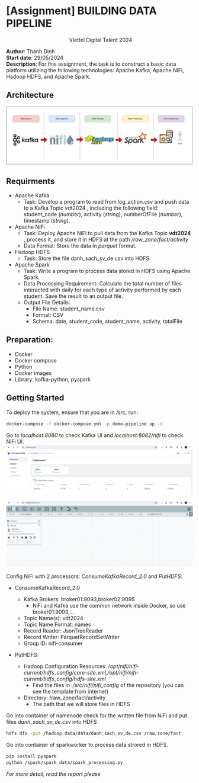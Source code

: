 # [Assignment] BUILDING DATA PIPELINE
<div style="margin-left: 170px;">Viettel Digital Talent 2024</div>



  
**Author**: Thanh Dinh  
**Start date**: 29/05/2024  
**Description**: For this assignment, the task is to construct a basic data platform utilizing the following technologies: Apache Kafka, Apache NiFi, Hadoop HDFS, and Apache Spark.


## Architecture
![Data pipeline Architecture](./img/pipeline_arch.png)

## Requirments
- Apache Kafka
    - Task: Develop a program to read from log_action.csv and push data to a Kafka Topic
vdt2024 , including the following field: student_code (*number*), activity (*string*), numberOfFile (*number*), timestamp (*string*).
- Apache NiFi
    - Task: Deploy Apache NiFi to pull data from the Kafka Topic **vdt2024** , process it, and
store it in HDFS at the path */raw_zone/fact/activity*
    - Data Format: Store the data in *parquet* format.
- Hadoop HDFS
    - Task: Store the file danh_sach_sv_de.csv into HDFS.
- Apache Spark
    - Task: Write a program to process data stored in HDFS using Apache Spark.
    - Data Processing Requirement: Calculate the total number of files interacted with daily for each type of activity performed by each student. Save the result to an output file.
    - Output File Details:
        - File Name: student_name.csv
        - Format: CSV
        - Schema: date, student_code, student_name, activity, totalFile

## Preparation:
- Docker
- Docker compose
- Python
- Docker images
- Library: kafka-python, pyspark


## Getting Started

To deploy the system, ensure that you are in */src*, run:
```bash
docker-compose -f docker-compose.yml -p demo-pipeline up -d
```

Go to *localhost:8080* to check Kafka UI and *localhost:8082/nifi* to check NiFi UI.
![Kafka UI](./img/kafkaui-check.png)

![NiFin UI](./img/nifi-ui.png)

Config NiFi with 2 processors: *ConsumeKafkaRecord_2.0* and *PutHDFS*:
- ConsumeKafkaRecord_2.0
    - Kafka Brokers: broker01:9093,broker02:9095
        - NiFi and Kafka use the common network inside Docker, so use broker01:9093,...
    - Topic Name(s): vdt2024
    - Topic Name Format: names
    - Record Reader: JsonTreeReader
    - Record Writer: ParquetRecordSetWriter
    - Group ID: nifi-consumer

- PutHDFS:
    - Hadoop Configuration Resources: */opt/nifi/nifi-current/hdfs_config/core-site.xml,/opt/nifi/nifi-current/hdfs_config/hdfs-site.xml*
        - Find the files in *./src/nifi/nifi_config* of the repository (you can see the template from internet)
    - Directory: /raw_zone/fact/activity
        - The path that we will store files in HDFS


Go into container of namenode check for the written file from NiFi and put files *danh_sach_sv_de.csv* into HDFS
```bash
hdfs dfs -put /hadoop_data/data/danh_sach_sv_de.csv /raw_zone/fact
```

Go into container of sparkworker to process data strored in HDFS.
```bash
pip install pyspark
python /spark/spark_data/spark_processing.py
```



*For more detail, read the report please*
